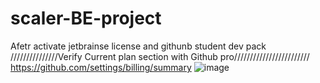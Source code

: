 # scaler-BE-project
Afetr activate jetbrainse license and githunb student dev pack
///////////////Verify Current plan section with Github pro////////////////////////
https://github.com/settings/billing/summary
![image](https://github.com/user-attachments/assets/2c1f3102-dceb-41da-86fe-0665fc654fd1)
